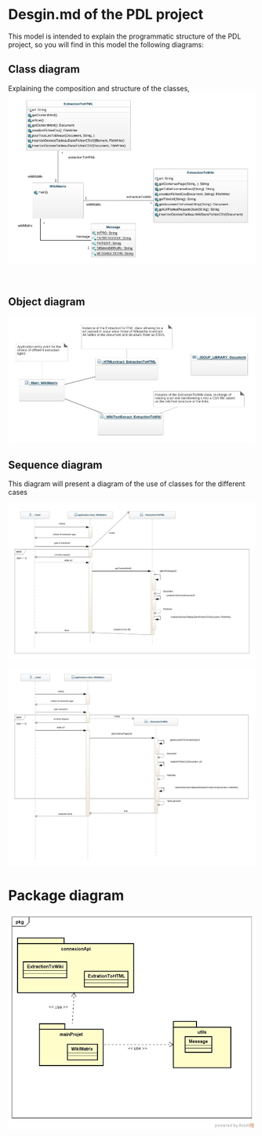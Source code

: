 # Desgin.md of the PDL project

This model is intended to explain the programmatic structure of the PDL project, 
so you will find in this model the following diagrams:


## Class diagram

Explaining the composition and structure of the classes, 
<br/>
![Class Diagram Schema](.settings/wikitruth-extractor-class-diagram.jpeg)

<br/>

## Object diagram 

![Object Diagram Schema](.settings/object-diagram.jpeg)
<br/>



## Sequence diagram
This diagram will present a diagram of the use of classes for the different cases

![Sequence one Diagram Schema](.settings/sequence-diagram_cas1.jpeg)
<br/>

![Sequence two Diagram Schema](.settings/sequence-diagram_cas2.jpeg)
<br/>

# Package diagram 

![Pack Diagram Schema](.settings/pdl.jpg)
<br/>